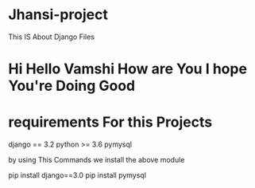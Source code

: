 # Jhansi-project
This IS About Django Files 
# Hi Hello Vamshi How are You I hope You're Doing Good

requirements For this Projects 
================================

django == 3.2
python >= 3.6
pymysql 


by using This Commands we install the above module

pip install django==3.0
pip install pymysql

